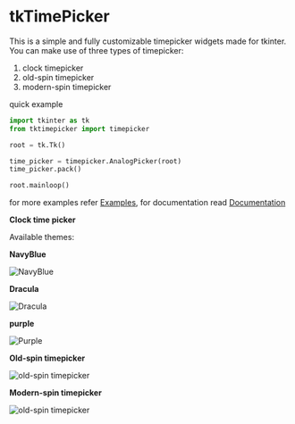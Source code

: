 # tkTimePicker

This is a simple and fully customizable timepicker widgets made for tkinter. You can make use of
three types of timepicker:

1. clock timepicker
2. old-spin timepicker
3. modern-spin timepicker

quick example

```python
import tkinter as tk
from tktimepicker import timepicker

root = tk.Tk()

time_picker = timepicker.AnalogPicker(root)
time_picker.pack()

root.mainloop()
```

for more examples refer [Examples](https://github.com/PaulleDemon/tkTimePicker/tree/master/examples),
for documentation read [Documentation](https://github.com/PaulleDemon/tkTimePicker/blob/master/Documentation.md)

**Clock time picker**

Available themes:

<a id="themes"></a>
**NavyBlue**

![NavyBlue](https://github.com/PaulleDemon/tkTimePicker/blob/master/ReadMeImages/NavyBlue.png?raw=True)

**Dracula**

![Dracula](https://github.com/PaulleDemon/tkTimePicker/blob/master/ReadMeImages/DraculaDark.png?raw=True)

**purple**

![Purple](https://github.com/PaulleDemon/tkTimePicker/blob/master/ReadMeImages/Purple.png?raw=True)

**Old-spin timepicker**

![old-spin timepicker](https://github.com/PaulleDemon/tkTimePicker/blob/master/ReadMeImages/SpinTimeold.png?raw=True)

**Modern-spin timepicker**

![old-spin timepicker](https://github.com/PaulleDemon/tkTimePicker/blob/master/ReadMeImages/SpinTimeModern.png?raw=True)
